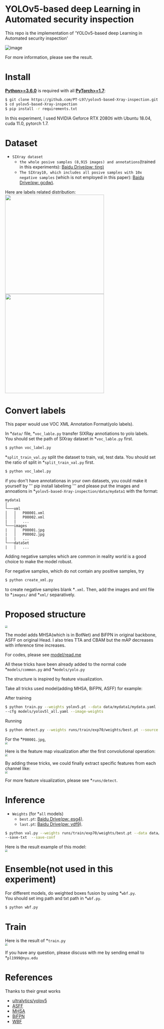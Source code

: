 # YOLOv5-based deep Learning in Automated security inspection 
This repo is the implementation of 'YOLOv5-based deep Learning in Automated security inspection'

![image](result.png)  

For more information, please see the result.

# Install

[**Python>=3.6.0**](https://www.python.org/) is required with all
[**PyTorch>=1.7**](https://pytorch.org/get-started/locally/):
```bash
$ git clone https://github.com/PT-L97/yolov5-based-Xray-inspection.git
$ cd yolov5-based-Xray-inspection
$ pip install -r requirements.txt
```
In this experiment, I used NVIDIA Geforce RTX 2080ti with Ubuntu 18.04, cuda 11.0, pytorch 1.7.

# Dataset

* `SIXray dataset`
    * `the whole posive samples (8,915 images) and annotations`(trained in this experiments):  [Baidu Drive(pw: ting)](https://pan.baidu.com/s/19wtjZjr4s6T7WLIDwg4agQ) 
    * `The SIXray10, which includes all posive samples with 10x negative samples` (which is not employed in this paper):  [Baidu Drive(pw: gcdw)](https://pan.baidu.com/s/1zqsVnfahGDU7d-suDyiT5Q). 

Here are labels related distribution:
<br/>
<img src="runs/train/exp70/labels_correlogram.jpg" width="324" height="324">
<img src="runs/train/exp70/labels.jpg" width="324" height="324">

# Convert labels
This paper would use VOC XML Annotation Format(yolo labels).

In *`data/` file,
*`voc_lable.py`  transfer SIXRay annotiations to yolo labels.  
You should set the path of SIXray dataset in *`voc_lable.py` first.
```bash
$ python voc_label.py
```

*`split_train_val.py` split the dataset to train, val, test data.
You should set the ratio of split in *`split_train_val.py` first.
```bash
$ python voc_label.py
```

if you don't have annotationas in your own datasets, you could make it yourself by
'''
pip install labelimg
'''
and please put the images and annoations in *`yolov5-based-Xray-inspection/data/mydata1` with the format:
```
mydata1
│   
└───xml
│   │   P00001.xml
│   │   P00002.xml
|   |   ... 
└───images
|   │   P00001.jpg
|   │   P00002.jpg
|   |   ...
└───dataSet
|   │   ...
```
Adding negative samples which are common in reality world is a good choice to make the model robust.

For negative samples, which do not contain any positive samples, try 
```bash
$ python create_xml.py
```
to create negative samples blank *`.xml`.
Then, add the images and xml file to *`images/` and *`xml/` separatively.

# Proposed structure
<img src="main.png" style="zoom:50%">

The model adds MHSA(which is in BotNet) and BiFPN in original backbone, ASFF on original Head. I also tries TTA and CBAM but the mAP decreases with inference time increases. 

For codes, please see [model/read.me](models/readme.md)

All these tricks have been already added to the normal code *`models/common.py` and *`models/yolo.py`

The structure is inspired by feature visualization.

Take all tricks used model(adding MHSA, BiFPN, ASFF) for example:

After training

```bash
$ python train.py --weights yolov5.pt --data data/mydata1/mydata.yaml --hyp data/hyps/hypr.yaml
--cfg models/yolov5l_all.yaml --image-weights
```
Running

```bash
$ python detect.py --weights runs/train/exp70/weights/best.pt --source data/mydata1/detect_img --visualize
```
For the *`P00001.jpg`, 
<br/>
<img src="data/mydata/detect_img/P00001.jpg" style="zoom:50%">

Here is the feature map visualization after the first convolutional operation:
<br/>
<img src="runs/detect/exp70/P00001/stage0_Conv_features.png" style="zoom:50%">

By adding these tricks, we could finally extract specific features from each channel like:
<br/>
<img src="runs/detect/exp70/P00001/stage26_ASFFV5_features.png" style="zoom:50%">

For more feature visualization, please see *`runs/detect`.

# Inference

* `Weights` (for *`all` models)
    * `best.pt`:  [Baidu Drive(pw: esg4)](https://pan.baidu.com/s/1SOEYkhwjoJtrg7jpSZ3tnw).
    * `last.pt`:  [Baidu Drive(pw: vdf9)](https://pan.baidu.com/s/1C1Kdxj4yvs3vW-qdm75TJg). 

```bash
$ python val.py --weights runs/train/exp70/weights/best.pt --data data/mydata1/mydata.yaml
--save-txt  --save-conf
```

Here is the result example of this model:
<br/>
<img src="runs/val/-trxp70-all-p-tr/val_batch2_pred.jpg" style="zoom:50%">

# Ensemble(not used in this experiment)

For different models, do weighted boxes fusion by using *`wbf.py`.  
You should set img path and txt path in *`wbf.py`.
```bash
$ python wbf.py
```

# Train

Here is the result of *`train.py`
<br/>
<img src="runs/train/exp70/results.png" style="zoom:50%">

If you have any question, please discuss with me by sending email to *`pl1999@nyu.edu`  

# References
Thanks to their great works
* [ultralytics/yolov5](https://github.com/ultralytics/yolov5)
* [ASFF](https://github.com/GOATmessi7/ASFF)
* [MHSA](https://github.com/positive666/yolov5)
* [BiFPN](https://github.com/zylo117/Yet-Another-EfficientDet-Pytorch)
* [WBF](https://github.com/ZFTurbo/Weighted-Boxes-Fusion)

